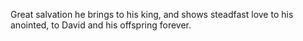 Great salvation he brings to his king, and shows steadfast love to his anointed, to David and his offspring forever.
